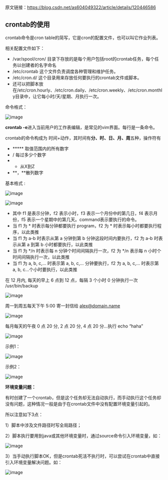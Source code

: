 原文链接：https://blog.csdn.net/as604049322/article/details/120446586


## crontab的使用
crontab命令是cron table的简写，它是cron的配置文件，也可以叫它作业列表。

相关配置文件如下：

- /var/spool/cron/ 目录下存放的是每个用户包括root的crontab任务，每个任务以创建者的名字命名
- /etc/crontab 这个文件负责调度各种管理和维护任务。
- /etc/cron.d/ 这个目录用来存放任何要执行的crontab文件或脚本。
- 还可以把脚本放在/etc/cron.hourly、/etc/cron.daily、/etc/cron.weekly、/etc/cron.monthly目录中，让它每小时/天/星期、月执行一次。

命令格式：

![image](https://github.com/user-attachments/assets/ba49a2cd-cf78-4302-ae12-02b01b311d9b)

**crontab -e**进入当前用户的工作表编辑，是常见的vim界面。每行是一条命令。

crontab的命令构成为 时间+动作，其时间有**分、时、日、月、周**五种，操作符有

- ***** 取值范围内的所有数字
- / 每过多少个数字
- - 从X到Z
- **，**散列数字
  
基本格式 :

![image](https://github.com/user-attachments/assets/ad6fbea9-84b8-4bb3-8ecf-2ba01ccdcaac)

![image](https://github.com/user-attachments/assets/426ed76b-27ee-4448-9420-732c9cd7169f)

- 其中 f1 是表示分钟，f2 表示小时，f3 表示一个月份中的第几日，f4 表示月份，f5 表示一个星期中的第几天。command表示要执行的命令。
- 当 f1 为 * 时表示每分钟都要执行 program，f2 为 * 时表示每小时都要执行程序，以此类推
- 当 f1 为 a-b 时表示从第 a 分钟到第 b 分钟这段时间内要执行，f2 为 a-b 时表示从第 a 到第 b 小时都要执行，以此类推
- 当 f1 为 */n 时表示每 n 分钟个时间间隔执行一次，f2 为 */n 表示每 n 小时个时间间隔执行一次，以此类推
- 当 f1 为 a, b, c,… 时表示第 a, b, c,… 分钟要执行，f2 为 a, b, c,… 时表示第 a, b, c…个小时要执行，以此类推

在 12 月内, 每天的早上 6 点到 12 点，每隔 3 个小时 0 分钟执行一次 /usr/bin/backup

![image](https://github.com/user-attachments/assets/1786b4e6-a888-40a3-a5e4-fbc6872e3af6)

周一到周五每天下午 5:00 寄一封信给 alex@domain.name

![image](https://github.com/user-attachments/assets/5218ae3a-6863-42ac-b8c3-e54031939e0a)

每月每天的午夜 0 点 20 分, 2 点 20 分, 4 点 20 分…执行 echo “haha”

![image](https://github.com/user-attachments/assets/7966e7a6-909a-467e-a669-e4d7fbf12d07)

示例1：

![image](https://github.com/user-attachments/assets/44b4bb24-770b-49a5-917b-eecb35df5f58)

示例2：

![image](https://github.com/user-attachments/assets/bd3bae38-d7e9-41a1-a03b-72c6699614a3)

**环境变量问题：**

有时创建了一个crontab，但是这个任务却无法自动执行，而手动执行这个任务却没有问题，这种情况一般是由于在crontab文件中没有配置环境变量引起的。

所以注意如下3点：

1）脚本中涉及文件路径时写全局路径；

2）脚本执行要用到java或其他环境变量时，通过source命令引入环境变量，如：

![image](https://github.com/user-attachments/assets/abbba1e0-083c-4d75-a751-ee333279885b)

3）当手动执行脚本OK，但是crontab死活不执行时，可以尝试在crontab中直接引入环境变量解决问题。如：

![image](https://github.com/user-attachments/assets/17de4fdc-e7b8-4563-988b-f0bfd82088af)
